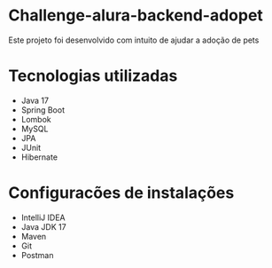 # Challenge-alura-backend-adopet

 Este projeto foi desenvolvido com intuito de ajudar a adoção de pets 

# Tecnologias utilizadas 

* Java 17
* Spring Boot
* Lombok
* MySQL
* JPA
* JUnit
* Hibernate 

# Configuracões de instalações 
* IntelliJ IDEA
* Java JDK 17
* Maven
* Git
* Postman


